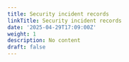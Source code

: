 ```yaml
---
title: Security incident records
linkTitle: Security incident records
date: '2025-04-29T17:09:00Z'
weight: 1
description: No content
draft: false
---
```



